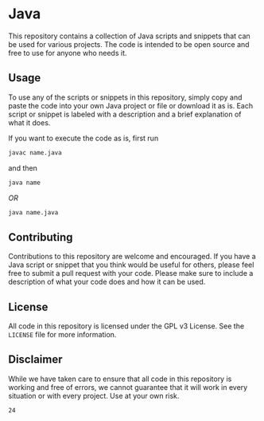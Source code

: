 # Java

This repository contains a collection of Java scripts and snippets that can be used for various projects. The code is intended to be open source and free to use for anyone who needs it.

## Usage

To use any of the scripts or snippets in this repository, simply copy and paste the code into your own Java project or file or download it as is. Each script or snippet is labeled with a description and a brief explanation of what it does.
  
If you want to execute the code as is, first run

```sh
javac name.java
```

and then

```sh
java name
```

*OR*

```sh
java name.java
```

## Contributing

Contributions to this repository are welcome and encouraged. If you have a Java script or snippet that you think would be useful for others, please feel free to submit a pull request with your code. Please make sure to include a description of what your code does and how it can be used.

## License
All code in this repository is licensed under the GPL v3 License. See the `LICENSE` file for more information.

## Disclaimer
While we have taken care to ensure that all code in this repository is working and free of errors, we cannot guarantee that it will work in every situation or with every project. Use at your own risk.
   
`24`
